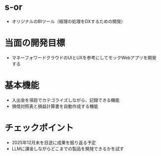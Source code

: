 # s-or
- オリジナルのBIツール（経理の処理をDXするための開発）
# 当面の開発目標
- マネーフォワードクラウドのUIとUXを参考にしてモックWebアプリを開発する

# 基本機能
- 入出金を項目でカテゴライズしながら、記録できる機能
- 損借対照表と損益計算書を自動作成する機能

# チェックポイント
- 2025年12月末を目途に成果を振り返る予定
- LLMに課金しながらどこまでの製品を開発できるかを試す
